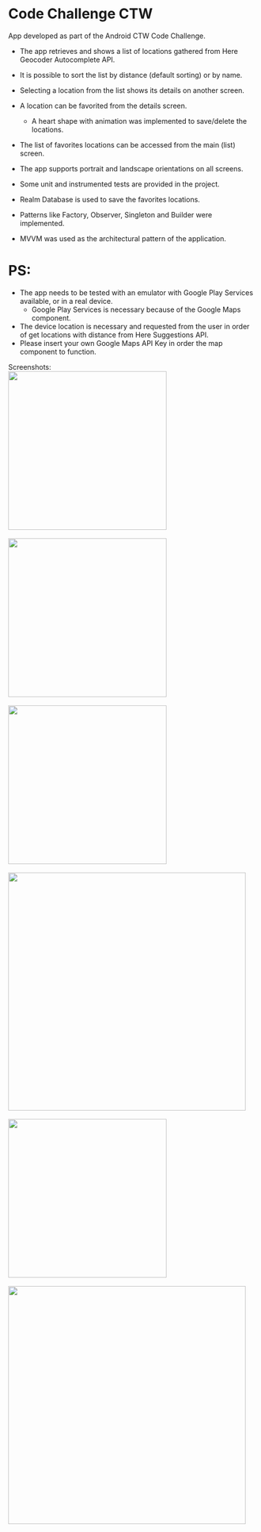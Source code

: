 # Code Challenge CTW 

App developed as part of the Android CTW Code Challenge.

- The app retrieves and shows a list of locations gathered from Here Geocoder Autocomplete API.

- It is possible to sort the list by distance (default sorting) or by name.

- Selecting a location from the list shows its details on another screen.

- A location can be favorited from the details screen.
  - A heart shape with animation was implemented to save/delete the locations.

- The list of favorites locations can be accessed from the main (list) screen.

- The app supports portrait and landscape orientations on all screens.

- Some unit and instrumented tests are provided in the project.

- Realm Database is used to save the favorites locations.

- Patterns like Factory, Observer, Singleton and Builder were implemented.

- MVVM was used as the architectural pattern of the application.


# PS:

- The app needs to be tested with an emulator with Google Play Services available, or in a real device.
  - Google Play Services is necessary because of the Google Maps component.
- The device location is necessary and requested from the user in order of get locations with distance from Here Suggestions API.
- Please insert your own Google Maps API Key in order the map component to function.

Screenshots:
<br><img src="/locations_list.png" width="320">
<br><br><img src="/sort_options.png" width="320">
<br><br><img src="/location_details.png" width="320">
<br><br><img src="/location_details_land.png" width="480">
<br><br><img src="/favorited_locations.png" width="320">
<br><br><img src="/favorited_locations_land.png" width="480">
